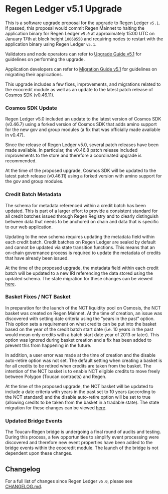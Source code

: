 # Regen Ledger v5.1 Upgrade

This is a software upgrade proposal for the upgrade to Regen Ledger `v5.1`. If passed, this proposal would commit Regen Mainnet to halting the application binary for Regen Ledger `v5.0` at approximately 15:00 UTC on January 17th at block height `10068550` and requiring nodes to restart with the application binary using Regen Ledger `v5.1`.

Validators and node operators can refer to [Upgrade Guide v5.1](https://docs.regen.network/validators/upgrade/v5.1-upgrade.html) for guidelines on performing the upgrade.

Application developers can refer to [Migration Guide v5.1](https://docs.regen.network/ledger/migrations/v5.1-migration.html) for guidelines on migrating their applications.

This upgrade includes a few fixes, improvements, and migrations related to the ecocredit module as well as an update to the latest patch release of Cosmos SDK (v0.46.11).

### Cosmos SDK Update

Regen Ledger v5.0 included an update to the latest version of Cosmos SDK (v0.46.7) using a forked version of Cosmos SDK that adds amino support for the new gov and group modules (a fix that was officially made available in v0.47).

Since the release of Regen Ledger v5.0, several patch releases have been made available. In particular, the v0.46.8 patch release included improvements to the store and therefore a coordinated upgrade is recommended.

At the time of the proposed upgrade, Cosmos SDK will be updated to the latest patch release (v0.46.11) using a forked version with amino support for the gov and group modules.

### Credit Batch Metadata

The schema for metadata referenced within a credit batch has been updated. This is part of a larger effort to provide a consistent standard for all credit batches issued through Regen Registry and to clearly distinguish between data that needs to be anchored on chain and data that is specific to our web application.

Updating to the new schema requires updating the metadata field within each credit batch. Credit batches on Regen Ledger are sealed by default and cannot be updated via state transition functions. This means that an on-chain governance process is required to update the metadata of credits that have already been issued.

At the time of the proposed upgrade, the metadata field within each credit batch will be updated to a new IRI referencing the data stored using the updated schema. The state migration for these changes can be viewed [here](https://github.com/regen-network/regen-ledger/blob/release/v5.1.x/x/ecocredit/migrations/v4/state.go).

### Basket Fixes / NCT Basket

In preparation for the launch of the NCT liquidity pool on Osmosis, the NCT basket was created on Regen Mainnet. At the time of creation, an issue was discovered with setting date criteria using the “years in the past” option. This option sets a requirement on what credits can be put into the basket based on the year of the credit batch start date (i.e. 10 years in the past would mean only credits with a batch start date year of 2013 or later). This option was ignored during basket creation and a fix has been added to prevent this from happening in the future.

In addition, a user error was made at the time of creation and the disable auto-retire option was not set. The default setting when creating a basket is for all credits to be retired when credits are taken from the basket. The intention of the NCT basket is to enable NCT eligible credits to move freely between Polygon (Toucan contracts) and Regen.

At the time of the proposed upgrade, the NCT basket will be updated to include a date criteria with years in the past set to 10 years (according to the NCT standard) and the disable auto-retire option will be set to true (allowing credits to be taken from the basket in a tradable state). The state migration for these changes can be viewed [here](https://github.com/regen-network/regen-ledger/blob/release/v5.1.x/x/ecocredit/migrations/v4/state.go).

### Updated Bridge Events

The Toucan-Regen bridge is undergoing a final round of audits and testing. During this process, a few opportunities to simplify event processing were discovered and therefore new event properties have been added to the bridge events within the ecocredit module. The launch of the bridge is not dependent upon these changes.

## Changelog

For a full list of changes since Regen Ledger `v5.0`, please see [CHANGELOG.md](https://github.com/regen-network/regen-ledger/blob/v5.1.0/CHANGELOG.md).
